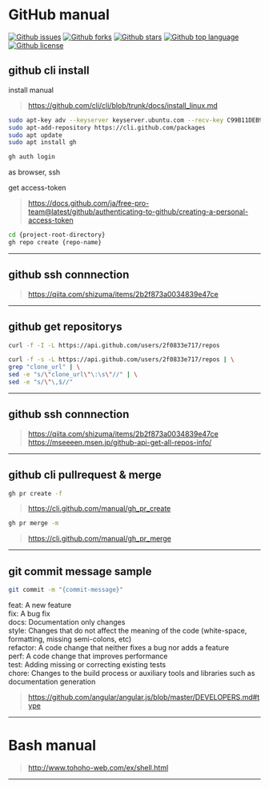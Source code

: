 # GitHub manual

<!-- # Badges -->

[![Github issues](https://img.shields.io/github/issues/2f0833e717/manual)](https://github.com/2f0833e717/manual/issues)
[![Github forks](https://img.shields.io/github/forks/2f0833e717/manual)](https://github.com/2f0833e717/manual/network/members)
[![Github stars](https://img.shields.io/github/stars/2f0833e717/manual)](https://github.com/2f0833e717/manual/stargazers)
[![Github top language](https://img.shields.io/github/languages/top/2f0833e717/manual)](https://github.com/2f0833e717/manual/)
[![Github license](https://img.shields.io/github/license/2f0833e717/manual)](https://github.com/2f0833e717/manual/)

## github cli install

install manual
> <https://github.com/cli/cli/blob/trunk/docs/install_linux.md>

```bash
sudo apt-key adv --keyserver keyserver.ubuntu.com --recv-key C99B11DEB97541F0
sudo apt-add-repository https://cli.github.com/packages
sudo apt update
sudo apt install gh

gh auth login
```

as browser, ssh

get access-token
> <https://docs.github.com/ja/free-pro-team@latest/github/authenticating-to-github/creating-a-personal-access-token>

```bash
cd {project-root-directory}
gh repo create {repo-name}
```

---

## github ssh connnection

> <https://qiita.com/shizuma/items/2b2f873a0034839e47ce>

---

## github get repositorys

```bash
curl -f -I -L https://api.github.com/users/2f0833e717/repos
```

```bash
curl -f -s -L https://api.github.com/users/2f0833e717/repos | \
grep "clone_url" | \
sed -e "s/\"clone_url\"\:\s\"//" | \
sed -e "s/\"\,$//"
```

---

## github ssh connnection
> <https://qiita.com/shizuma/items/2b2f873a0034839e47ce>
> <https://mseeeen.msen.jp/github-api-get-all-repos-info/>

---

## github cli pullrequest & merge

```bash
gh pr create -f
```

> <https://cli.github.com/manual/gh_pr_create>

```bash
gh pr merge -m
```

> <https://cli.github.com/manual/gh_pr_merge>

---

## git commit message sample

```bash
git commit -m "{commit-message}"
```

feat: A new feature  
fix: A bug fix  
docs: Documentation only changes  
style: Changes that do not affect the meaning of the code (white-space, formatting, missing semi-colons, etc)  
refactor: A code change that neither fixes a bug nor adds a feature  
perf: A code change that improves performance  
test: Adding missing or correcting existing tests  
chore: Changes to the build process or auxiliary tools and libraries such as documentation generation  
> <https://github.com/angular/angular.js/blob/master/DEVELOPERS.md#type>  

---

# Bash manual
> <http://www.tohoho-web.com/ex/shell.html>

---

 